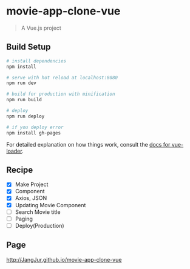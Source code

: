 # movie-app-clone-vue

> A Vue.js project

## Build Setup

``` bash
# install dependencies
npm install

# serve with hot reload at localhost:8080
npm run dev

# build for production with minification
npm run build

# deploy
npm run deploy

# if you deploy error
npm install gh-pages

```


For detailed explanation on how things work, consult the [docs for vue-loader](http://vuejs.github.io/vue-loader).

## Recipe

- [x] Make Project
- [x] Component
- [x] Axios, JSON
- [x] Updating Movie Component
- [ ] Search Movie title
- [ ] Paging
- [ ] Deploy(Production)

## Page

http://JangJur.github.io/movie-app-clone-vue

